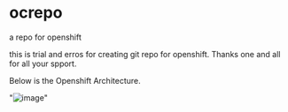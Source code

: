 # ocrepo
a repo for openshift 

this is trial and erros for creating git repo for openshift.
Thanks one and all for all your spport.

Below is the Openshift Architecture.

"![image](https://user-images.githubusercontent.com/43290241/117347826-222c8500-aec7-11eb-9b9f-5a3548cb44a5.png)"
